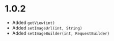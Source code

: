 
# 1.0.2

* Added ```getView(int)```
* Added ```setImageUrl(int, String)```
* Added ```setImageBuilder(int, RequestBuilder)```
